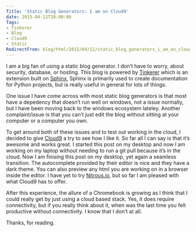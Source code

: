 ```yaml
---
Title: 'Static Blog Generators: I am on Cloud9'
date: 2015-04-12T20:00:00
Tags:
- Tinkerer
- Blog
- Cloud9
- Static
RedirectFrom: blog/html/2015/04/12/static_blog_generators_i_am_on_cloud9
---
```


I am a big fan of using a static blog generator. I don’t have to worry, about security, database, or hosting. This blog is powered by [Tinkerer](http://tinkerer.me/) which is an extension built on [Sphinx](http://sphinx-doc.org/), Sphinx is primarily used to create documentation for Python projects, but is really useful in general for lots of things.

One issue I have come across with most static blog generators is that most have a depedency that doesn’t run well on windows, not a issue normally, but I have been moving back to the windows ecosystem lateley. Another complaint/issue is that you can’t just edit the blog without sitting at your computer or a computer you own.

To get around both of these issues and to test out working in the cloud, I decided to give [Cloud9](https://ide.c9.io) a try to see how I like it. So far all I can say is that it’s awesome and works great. I started this post on my desktop and now I am working on my laptop without needing to run a git pull because it’s in the cloud. Now I am finising this post on my desktop, yet again a seamless transition. The autocomplete provided by their editor is nice and they have a dark theme. You can also preview any html you are working on in a browser inside the editor. I have yet to try [Nitrous.io](https://www.nitrous.io), but so far I am pleased with what Cloud9 has to offer.

After this experience, the allure of a Chromebook is growing as I think that I could really get by just using a cloud based stack. Yes, it does require connectivity, but if you really think about it, when was the last time you felt productive without connectivity.  I know that I don’t at all.

Thanks, for reading.
